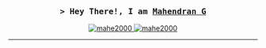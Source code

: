 


<!-- Intro  -->
<h3 align="center">
        <samp>&gt; Hey There!, I am
                <b><a target="_blank" href="https://mahendran.in">Mahendran G</a></b>
        </samp>
</h3>




<p align="center">

 <a href="https://www.linkedin.com/in/mahendran-g-329464220" target="_blank">
  <img src="https://img.shields.io/badge/LinkedIn-0077B5?style=for-the-badge&logo=linkedin&logoColor=white" alt="mahe2000"/>
 </a>
 
 <a href="https://instagram.com/wiz_mahe_" target="_blank">
  <img src="https://img.shields.io/badge/Instagram-fe4164?style=for-the-badge&logo=instagram&logoColor=white" alt="mahe2000" />
 </a> 

</p>





<hr/>









